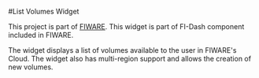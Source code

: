 #List Volumes Widget

This project is part of [FIWARE](https://www.fiware.org/). This widget is part of FI-Dash component included in FIWARE.

The widget displays a list of volumes available to the user in FIWARE's Cloud. The widget also has multi-region support and allows the creation of new volumes.